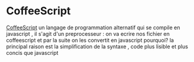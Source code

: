 # CoffeeScript

[CoffeeScript](http://coffeescript.org/) un langage de programmation alternatif qui se compile en javascript , il s'agit d'un preprocesseur : on va ecrire nos fichier en coffeescript et par la suite on les convertit en javascript
pourquoi? la principal raison est la simplification de la syntaxe , code plus lisible et plus concis que javascript
